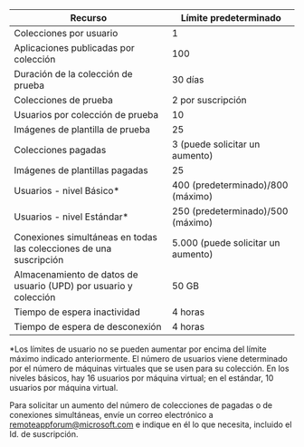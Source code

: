 
|Recurso | Límite predeterminado|
|--------------|--------|
|Colecciones por usuario| 1|
|Aplicaciones publicadas por colección|	100|	
|Duración de la colección de prueba| 30 días|
|Colecciones de prueba| 2 por suscripción|
|Usuarios por colección de prueba| 10|
|Imágenes de plantilla de prueba|	25|
|Colecciones pagadas| 3 (puede solicitar un aumento)|
|Imágenes de plantillas pagadas| 25|	
|Usuarios - nivel Básico*| 400 (predeterminado)/800 (máximo)|
|Usuarios - nivel Estándar*| 250 (predeterminado)/500 (máximo)|
|Conexiones simultáneas en todas las colecciones de una suscripción| 5\.000 (puede solicitar un aumento)|
|Almacenamiento de datos de usuario (UPD) por usuario y colección| 50 GB|
|Tiempo de espera inactividad| 4 horas|
|Tiempo de espera de desconexión| 4 horas|

*Los límites de usuario no se pueden aumentar por encima del límite máximo indicado anteriormente. El número de usuarios viene determinado por el número de máquinas virtuales que se usen para su colección. En los niveles básicos, hay 16 usuarios por máquina virtual; en el estándar, 10 usuarios por máquina virtual.

Para solicitar un aumento del número de colecciones de pagadas o de conexiones simultáneas, envíe un correo electrónico a [remoteappforum@microsoft.com](mailto:remoteappforum@microsoft.com) e indique en él lo que necesita, incluido el Id. de suscripción.

<!---HONumber=Oct15_HO3-->